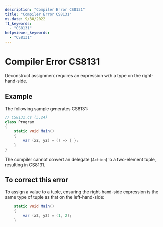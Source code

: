 ```yaml
---
description: "Compiler Error CS8131"
title: "Compiler Error CS8131"
ms.date: 9/30/2022
f1_keywords:
  - "CS8131"
helpviewer_keywords:
  - "CS8131"
---
```

# Compiler Error CS8131

Deconstruct assignment requires an expression with a type on the right-hand-side.

## Example

 The following sample generates CS8131:

```csharp
// CS8131.cs (5,24)
class Program
{
    static void Main()
    {
        var (x2, y2) = () => { };
    }
}
```

The compiler cannot convert an delegate (`Action`) to a two-element tuple, resulting in CS8131.

## To correct this error

To assign a value to a tuple, ensuring the right-hand-side expression is the same type of tuple as that on the left-hand-side:

```csharp
    static void Main()
    {
        var (x2, y2) = (1, 2);
    }
```
